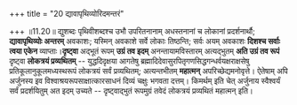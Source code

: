 +++
title = "20 द्यावापृथिव्योरिदमन्तरं"

+++
॥11.20॥ द्युशब्दः पृथिवीशब्दश्च उभौ उपरितनानाम् अधस्तनानां च लोकानां
प्रदर्शनार्थौ; **द्यावापृथिव्योः अन्तरम्** अवकाशः; यस्मिन् अवकाशे सर्वे
लोकाः तिष्ठन्ति; सर्वः अयम् अवकाशः **दिशश्च सर्वाः त्वया एकेन**
व्याप्ताः।**दृष्ट्वा** अद्भूतं रूपम् **उग्रं तव इदम्**
अनन्तायामविस्तारम् अत्यद्भुतम् **अति उग्रं तव रूपं** दृष्ट्वा **लोकत्रयं
प्रव्यथितम्** -- युद्धदिदृक्षया आगतेषु
ब्रह्मादिदेवासुरपितृगणसिद्धगन्धर्वयक्षराक्षसेषु
प्रतिकूलानुकूलमध्यस्थरूपं लोकत्रयं सर्वं प्रव्यथितम्; अत्यन्तभीतम्
**महात्मन्** अपरिच्छेद्यमनोवृत्ते। ऐतेषाम् अपि अर्जुनस्य इव
विश्वाश्रयरूपसाक्षात्कारसाधनं दिव्यं चक्षुः भगवता दत्तम्। किमर्थम् इति
चेत् अर्जुनाय स्वैश्वर्यं सर्वं प्रदर्शयितुम् अत इदम् उच्यते --
दृष्ट्वाद्भुतं रूपमुग्रं तवेदं लोकत्रयं प्रव्यथितं महात्मन् इति।
